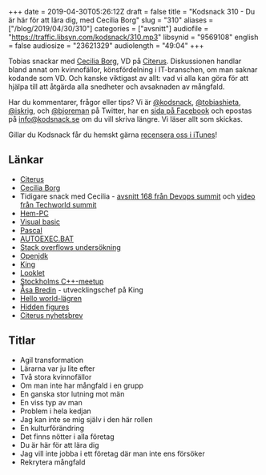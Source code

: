 +++
date = 2019-04-30T05:26:12Z
draft = false
title = "Kodsnack 310 - Du är här för att lära dig, med Cecilia Borg"
slug = "310"
aliases = ["/blog/2019/04/30/310"]
categories = ["avsnitt"]
audiofile = "https://traffic.libsyn.com/kodsnack/310.mp3"
libsynid = "9569108"
english = false
audiosize = "23621329"
audiolength = "49:04"
+++

Tobias snackar med [Cecilia Borg](https://twitter.com/ceciliaborg), VD på [Citerus](https://www.citerus.se/). Diskussionen handlar bland annat om kvinnofällor, könsfördelning i IT-branschen, om man saknar kodande som VD. Och kanske viktigast av allt: vad vi alla kan göra för att hjälpa till att åtgärda alla snedheter och avsaknaden av mångfald.

Har du kommentarer, frågor eller tips? Vi är [@kodsnack](https://www.twitter.com/kodsnack), [@tobiashieta](https://www.twitter.com/tobiashieta), [@iskrig](https://www.twitter.com/iskrig), och [@bjoreman](https://www.twitter.com/bjoreman) på Twitter, har en [sida på Facebook](https://www.facebook.com/kodsnack) och epostas på [info@kodsnack.se](mailto:info@kodsnack.se) om du vill skriva längre. Vi läser allt som skickas.

Gillar du Kodsnack får du hemskt gärna [recensera oss i iTunes](http://itunes.apple.com/se/podcast/kodsnack/id561631498?l=en)!

## Länkar ##
* [Citerus](https://www.citerus.se/)
* [Cecilia Borg](https://twitter.com/ceciliaborg)
* Tidigare snack med Cecilia - [avsnitt 168 från Devops summit](https://kodsnack.se/168/) och [video från Techworld summit](https://www.youtube.com/watch?v=rvYBdZUGLEU)
* [Hem-PC](https://sv.wikipedia.org/wiki/Hem-PC-reformen)
* [Visual basic](https://en.wikipedia.org/wiki/Visual_Basic)
* [Pascal](https://en.wikipedia.org/wiki/Pascal_%28programming_language%29)
* [AUTOEXEC.BAT](https://en.wikipedia.org/wiki/AUTOEXEC.BAT)
* [Stack overflows undersökning](https://insights.stackoverflow.com/survey/2019)
* [Openjdk](https://en.wikipedia.org/wiki/OpenJDK)
* [King](https://en.wikipedia.org/wiki/King_%28company%29)
* [Looklet](https://www.looklet.com/)
* [Stockholms C++-meetup](https://www.meetup.com/StockholmCpp/)
* [Åsa Bredin](https://twitter.com/sabredin) - utvecklingschef på King
* [Hello world-lägren](https://helloworld.se/)
* [Hidden figures](https://en.wikipedia.org/wiki/Hidden_Figures)
* [Citerus nyhetsbrev](https://kurs.citerus.se/citerus-nyhetsbrev)


## Titlar ##
* Agil transformation
* Lärarna var ju lite efter
* Två stora kvinnofällor
* Om man inte har mångfald i en grupp
* En ganska stor lutning mot män
* En viss typ av man
* Problem i hela kedjan
* Jag kan inte se mig själv i den här rollen
* En kulturförändring
* Det finns nötter i alla företag
* Du är här för att lära dig
* Jag vill inte jobba i ett företag där man inte ens försöker
* Rekrytera mångfald